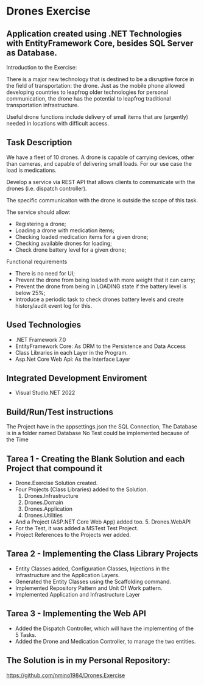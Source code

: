 # Drones Exercise

## Application created using .NET Technologies with EntityFramework Core, besides SQL Server as Database.

Introduction to the Exercise:

There is a major new technology that is destined to be a disruptive force in the field of transportation: the drone. Just as the mobile phone allowed developing countries to leapfrog older technologies for personal communication, the drone has the potential to leapfrog traditional transportation infrastructure. 

Useful drone functions include delivery of small items that are (urgently) needed in locations with difficult access.

## Task Description

We have a fleet of 10 drones. A drone is capable of carrying devices, other than cameras, and capable of delivering small loads. For our use case the load is medications.

Develop a service via REST API that allows clients to communicate with the drones (i.e. dispatch controller).

The specific communicaiton with the drone is outside the scope of this task.

The service should allow:
 * Registering a drone;
 * Loading a drone with medication items;
 * Checking loaded medication items for a given drone;
 * Checking available drones for loading;
 * Check drone battery level for a given drone;

Functional requirements
 * There is no need for UI;
 * Prevent the drone from being loaded with more weight that it can carry;
 * Prevent the drone from being in LOADING state if the battery level is below 25%;
 * Introduce a periodic task to check drones battery levels and create history/audit event log for this.

## Used Technologies

* .NET Framework 7.0
* EntityFramework Core: As ORM to the Persistence and Data Access
* Class Libraries in each Layer in the Program.
* Asp.Net Core Web Api: As the Interface Layer

## Integrated Development Enviroment

* Visual Studio.NET 2022

## Build/Run/Test instructions

The Project have in the appsettings.json the SQL Connection, 
The Database is in a folder named Database
No Test could be implemented because of the Time

## Tarea 1 - Creating the Blank Solution and each Project that compound it

* Drone.Exercise Solution created.
* Four Projects (Class Libraries) added to the Solution. 
  1. Drones.Infrastructure
  2. Drones.Domain
  3. Drones.Application
  4. Drones.Utilities
* And a Project (ASP.NET Core Web App) added too.
  5. Drones.WebAPI
* For the Test, it was added a MSTest Test Project.
* Project References to the Projects wer added.

## Tarea 2 - Implementing the Class Library Projects
* Entity Classes added, Configuration Classes, Injections in the Infrastructure and the Application Layers.
* Generated the Entity Classes using the Scaffolding command. 
* Implemented Repository Pattern and Unit Of Work pattern.
* Implemented Application and Infrastructure Layer

## Tarea 3 - Implementing the Web API
* Added the Dispatch Controller, which will have the implementing of the 5 Tasks.
* Added the Drone and Medication Controller, to manage the two entities.

## The Solution is in my Personal Repository:
https://github.com/nmino1984/Drones.Exercise
